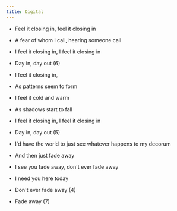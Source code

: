 ```yaml
---
title: Digital
---
```

- Feel it closing in, feel it closing in
- A fear of whom I call,
hearing someone call
- I feel it closing in, I feel it closing in
- Day in, day out (6)

- I feel it closing in,
- As patterns seem to form
- I feel it cold and warm
- As shadows start to fall
- I feel it closing in, I feel it closing in
- Day in, day out (5)

- I'd have the world to just see
whatever happens to my decorum
- And then just fade away
- I see you fade away, don't ever fade away
- I need you here today
- Don't ever fade away (4)
- Fade away (7)



